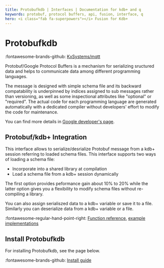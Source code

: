 ```yaml
---
title: Protobufkdb | Interfaces | Documentation for kdb+ and q
keywords: protobuf, protocol buffers, api, fusion, interface, q
hero: <i class="fab fa-superpowers"></i> Fusion for Kdb+
---
```


# Protobufkdb

:fontawesome-brands-github: 
[KxSystems/mqtt](https://github.com/KxSystems/protobufkdb)

Protobuf/Google Protocol Buffers is a mechanism for serializing sructured data and helps to communicate data among different programming languages.

The message is designed with simple schema file and its backward compatability is underpinned by indices assigned to sub messages rather than versioning, as well as some inspectional attributes like "optional" or "required". The actual code for each programming language are generated automatically with a dedicated compiler without developers' effort to modify the code for maintenance.

You can find more details in [Google developer's page](https://developers.google.com/protocol-buffers/).

## Protobuf/kdb+ Integration

This interface allows to serialize/desrialize Protobuf message from a kdb+ session referring to loaded schema files. This interface supports two ways of loading a schema file:

- Incorporate into a shared library at compilation
- Load a schema file from a kdb+ session dynamically

The first option provides peformance gain about 10% to 20% while the latter option gives you a flexibility to modify schema files without re-compiling a library.

You can also assign serialiszed data to a kdb+ variable or save it to a file. Similarly you can deserialize data from a kdb+ variable or a file.

:fontawesome-regular-hand-point-right:
[Function reference](reference.md), [example implementations](examples.md)

## Install Protobufkdb

For installing Protobufkdb, see the page below.

:fontawesome-brands-github: 
[Install guide](https://github.com/KxSystems/protobufkdb#installation)

